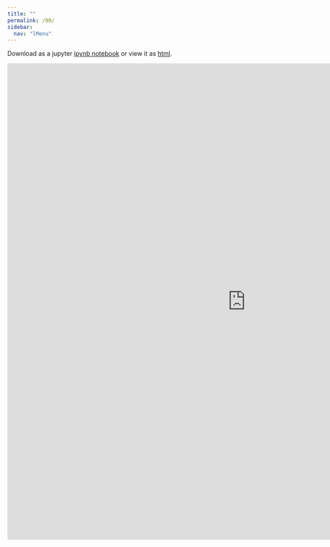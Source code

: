 ```yaml
---
title: ""
permalink: /00/
sidebar:
  nav: "lMenu"
---
```


Download as a jupyter [ipynb notebook](https://datascience-intro.github.io/1MS041-2020/lectures/08.ipynb) or view it as [html](https://datascience-intro.github.io/1MS041-2020/lectures/08.html).

<iframe src="https://datascience-intro.github.io/1MS041-2020/lectures/08.html" width="1080" height="1080" frameborder="0"></iframe>
